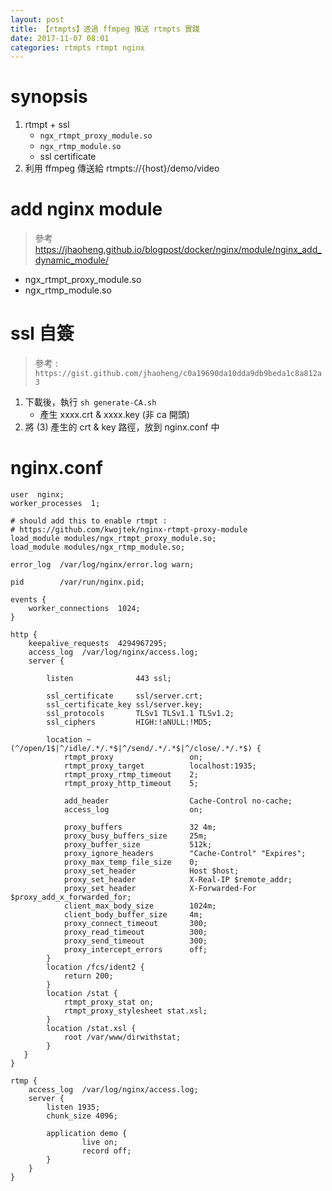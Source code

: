 ```yaml
---
layout: post
title: 【rtmpts】透過 ffmpeg 推送 rtmpts 實踐
date: 2017-11-07 08:01
categories: rtmpts rtmpt nginx
---
```


# synopsis
1. rtmpt + ssl
	- `ngx_rtmpt_proxy_module.so`
	- `ngx_rtmp_module.so`
	- ssl certificate
2. 利用 ffmpeg 傳送給 rtmpts://{host}/demo/video

<!--more-->

# add nginx module

> 參考 https://jhaoheng.github.io/blogpost/docker/nginx/module/nginx_add_dynamic_module/

- ngx_rtmpt_proxy_module.so
- ngx_rtmp_module.so

# ssl 自簽
> 參考 : `https://gist.github.com/jhaoheng/c0a19690da10dda9db9beda1c8a812a3`

1. 下載後，執行 `sh generate-CA.sh`
	- 產生 xxxx.crt & xxxx.key  (非 ca 開頭)
2. 將 (3) 產生的 crt & key 路徑，放到 nginx.conf 中 

# nginx.conf

```
user  nginx;
worker_processes  1;

# should add this to enable rtmpt : 
# https://github.com/kwojtek/nginx-rtmpt-proxy-module
load_module modules/ngx_rtmpt_proxy_module.so;
load_module modules/ngx_rtmp_module.so;

error_log  /var/log/nginx/error.log warn;

pid        /var/run/nginx.pid;

events {
    worker_connections  1024;
}

http {
    keepalive_requests  4294967295;
    access_log  /var/log/nginx/access.log;
    server {
    
        listen              443 ssl;

        ssl_certificate     ssl/server.crt;
        ssl_certificate_key ssl/server.key;
        ssl_protocols       TLSv1 TLSv1.1 TLSv1.2;
        ssl_ciphers         HIGH:!aNULL:!MD5;

        location ~ (^/open/1$|^/idle/.*/.*$|^/send/.*/.*$|^/close/.*/.*$) {
            rtmpt_proxy 				on;
            rtmpt_proxy_target 			localhost:1935;
            rtmpt_proxy_rtmp_timeout 	2; 
            rtmpt_proxy_http_timeout 	5;

            add_header 					Cache-Control no-cache;
            access_log 					on;

            proxy_buffers               32 4m;
            proxy_busy_buffers_size     25m;
            proxy_buffer_size           512k;
            proxy_ignore_headers        "Cache-Control" "Expires";
            proxy_max_temp_file_size    0;
            proxy_set_header            Host $host;
            proxy_set_header            X-Real-IP $remote_addr;
            proxy_set_header            X-Forwarded-For $proxy_add_x_forwarded_for;
            client_max_body_size        1024m;
            client_body_buffer_size     4m;
            proxy_connect_timeout       300;
            proxy_read_timeout          300;
            proxy_send_timeout          300;
            proxy_intercept_errors      off;
        }    
        location /fcs/ident2 {
            return 200;
        }
        location /stat {
            rtmpt_proxy_stat on;
            rtmpt_proxy_stylesheet stat.xsl;
        }
        location /stat.xsl {
            root /var/www/dirwithstat;
        }
   }
}
 
rtmp {
    access_log  /var/log/nginx/access.log;
    server {
        listen 1935;
        chunk_size 4096;

        application demo {
                live on;
                record off;
        }
    }
}
```
